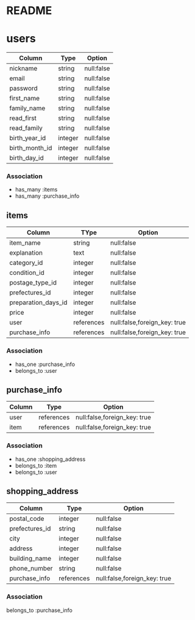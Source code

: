 # README

# users

| Column               | Type       | Option                 |
|----------------------|------------|------------------------|
|nickname              |string      |null:false              |
|email                 |string      |null:false              |
|password              |string      |null:false              |
|first_name            |string      |null:false              |
|family_name           |string      |null:false              |
|read_first            |string      |null:false              |
|read_family           |string      |null:false              |
|birth_year_id         |integer     |null:false              |
|birth_month_id        |integer     |null:false              |
|birth_day_id          |integer     |null:false              |

### Association

- has_many :items
- has_many :purchase_info

## items

| Column               | TYpe       | Option                     |
|----------------------|------------|----------------------------|
|item_name             |string      |null:false                  |
|explanation           |text        |null:false                  |
|category_id           |integer     |null:false                  | 
|condition_id          |integer     |null:false                  |
|postage_type_id       |integer     |null:false                  |
|prefectures_id        |integer     |null:false                  |
|preparation_days_id   |integer     |null:false                  |
|price                 |integer     |null:false                  |
|user                  |references  |null:false,foreign_key: true|
|purchase_info         |references  |null:false,foreign_key: true|

### Association

- has_one :purchase_info
- belongs_to :user

## purchase_info

| Column               | Type       | Option                     |
|----------------------|------------|----------------------------|
|user                  |references  |null:false,foreign_key: true|
|item                  |references  |null:false,foreign_key: true|

### Association
- has_one :shopping_address
- belongs_to :item
- belongs_to :user

## shopping_address

| Column               | Type       | Option                     |
|----------------------|------------|----------------------------|
|postal_code           |integer     |null:false                  |
|prefectures_id        |string      |null:false                  |
|city                  |integer     |null:false                  |
|address               |integer     |null:false                  |
|building_name         |integer     |null:false                  |
|phone_number          |string      |null:false                  |
|purchase_info         |references  |null:false,foreign_key: true|

### Association
belongs_to :purchase_info